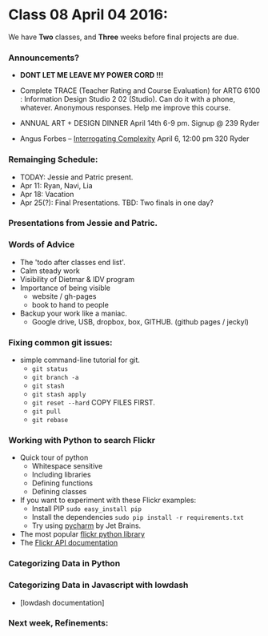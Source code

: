 # Class 08 April 04 2016:

We have **Two** classes, and **Three** weeks before final projects are due.

### Announcements?
* **DONT LET ME LEAVE MY POWER CORD !!!**
* Complete TRACE (Teacher Rating and Course Evaluation) for ARTG 6100 : Information Design Studio 2 02 (Studio). Can do it with a phone, whatever.  Anonymous responses. Help me improve this course.

* ANNUAL ART + DESIGN DINNER April 14th 6-9 pm.  Signup @ 239 Ryder
* Angus Forbes – [Interrogating Complexity](http://www.northeastern.edu/visualization/events/angus-forbes-interrogating-complexity/) April 6, 12:00 pm 320 Ryder


### Remainging Schedule:
* TODAY: Jessie and Patric present.
* Apr 11: Ryan, Navi, Lia
* Apr 18: Vacation
* Apr 25(?): Final Presentations.  TBD: Two finals in one day?


### Presentations from Jessie and Patric.

### Words of Advice
* The 'todo after classes end list'.
* Calm steady work
* Visibility of Dietmar & IDV program
* Importance of being visible
   * website / gh-pages
   * book to hand to people
* Backup your work like a maniac.
   * Google drive, USB, dropbox, box, GITHUB. (github pages / jeckyl)


### Fixing common git issues:
* simple command-line tutorial for git.
    * `git status`
    * `git branch -a`
    * `git stash`
    * `git stash apply`
    * `git reset --hard` COPY FILES FIRST.
    * `git pull`
    * `git rebase`

### Working with Python to search Flickr
* Quick tour of python
    * Whitespace sensitive
    * Including libraries
    * Defining functions
    * Defining classes
* If you want to experiment with these Flickr examples:
    * Install PIP `sudo easy_install pip`
    * Install the dependencies `sudo pip install -r requirements.txt`
    * Try using [pycharm](https://www.jetbrains.com/pycharm/) by Jet Brains.
* The most popular [flickr python library](https://stuvel.eu/flickrapi)
* The [Flickr API documentation](https://www.flickr.com/services/api/flickr.photos.search.html)


### Categorizing Data in Python

### Categorizing Data in Javascript with lowdash
* [lowdash documentation]



### Next week, Refinements:
